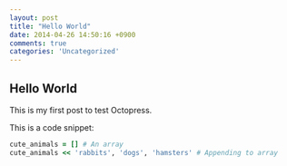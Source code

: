 ```yaml
---
layout: post
title: "Hello World"
date: 2014-04-26 14:50:16 +0900
comments: true
categories: 'Uncategorized'
---
```


## Hello World

This is my first post to test Octopress.

This is a code snippet:

``` ruby Testing Code Snippet
cute_animals = [] # An array
cute_animals << 'rabbits', 'dogs', 'hamsters' # Appending to array
```